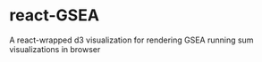 # react-GSEA
A react-wrapped d3 visualization for rendering GSEA running sum visualizations in browser
